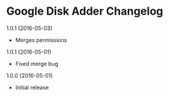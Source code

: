 # Google Disk Adder Changelog

1.0.1 (2016-05-03)
* Merges permissions

1.0.1 (2016-05-01)
* Fixed merge bug

1.0.0 (2016-05-01)
* Initial release
